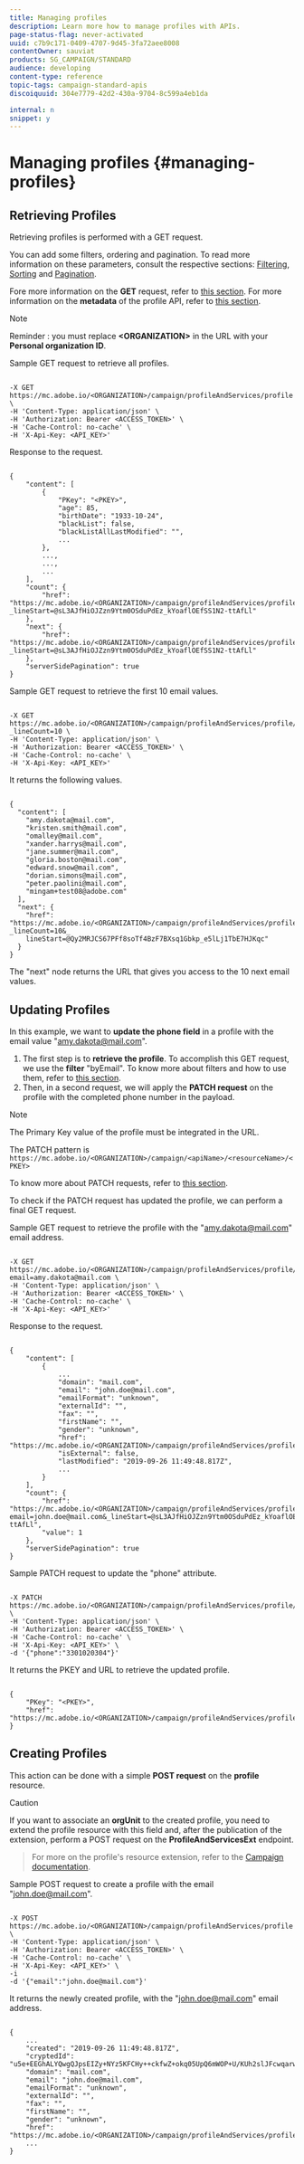 ```yaml
---
title: Managing profiles
description: Learn more how to manage profiles with APIs.
page-status-flag: never-activated
uuid: c7b9c171-0409-4707-9d45-3fa72aee8008
contentOwner: sauviat
products: SG_CAMPAIGN/STANDARD
audience: developing
content-type: reference
topic-tags: campaign-standard-apis
discoiquuid: 304e7779-42d2-430a-9704-8c599a4eb1da

internal: n
snippet: y
---
```


# Managing profiles {#managing-profiles}

## Retrieving Profiles

Retrieving profiles is performed with a GET request.

You can add some filters, ordering and pagination. To read more information on these parameters, consult the respective sections: [Filtering](#filtering), [Sorting](#sorting) and [Pagination](#pagination).

Fore more information on the **GET** request, refer to [this section](#get-post-patch-delete).
For more information on the **metadata** of the profile API, refer to [this section](#metadata-mechanism).

>[!NOTE]
>
>Reminder : you must replace <b>&lt;ORGANIZATION&gt;</b> in the URL with your <b>Personal organization ID</b>.

Sample GET request to retrieve all profiles.

```

-X GET https://mc.adobe.io/<ORGANIZATION>/campaign/profileAndServices/profile \
-H 'Content-Type: application/json' \
-H 'Authorization: Bearer <ACCESS_TOKEN>' \
-H 'Cache-Control: no-cache' \
-H 'X-Api-Key: <API_KEY>'

```

Response to the request.

```

{
    "content": [
        {
            "PKey": "<PKEY>",
            "age": 85,
            "birthDate": "1933-10-24",
            "blackList": false,
            "blackListAllLastModified": "",
            ...
        },
        ...,
        ...,
        ...
    ],
    "count": {
        "href": "https://mc.adobe.io/<ORGANIZATION>/campaign/profileAndServices/profile//_count?_lineStart=@sL3AJfHiOJZzn9Ytm0OSduPdEz_kYoaflOEfSS1N2-ttAfLl"
    },
    "next": {
        "href": "https://mc.adobe.io/<ORGANIZATION>/campaign/profileAndServices/profile/?_lineStart=@sL3AJfHiOJZzn9Ytm0OSduPdEz_kYoaflOEfSS1N2-ttAfLl"
    },
    "serverSidePagination": true
}

```

Sample GET request to retrieve the first 10 email values.

```

-X GET https://mc.adobe.io/<ORGANIZATION>/campaign/profileAndServices/profile/email?_lineCount=10 \
-H 'Content-Type: application/json' \
-H 'Authorization: Bearer <ACCESS_TOKEN>' \
-H 'Cache-Control: no-cache' \
-H 'X-Api-Key: <API_KEY>'

```

It returns the following values.

```

{
  "content": [
    "amy.dakota@mail.com",
    "kristen.smith@mail.com",
    "omalley@mail.com",
    "xander.harrys@mail.com",
    "jane.summer@mail.com",
    "gloria.boston@mail.com",
    "edward.snow@mail.com",
    "dorian.simons@mail.com",
    "peter.paolini@mail.com",
    "mingam+test08@adobe.com"
  ],
  "next": {
    "href": "https://mc.adobe.io/<ORGANIZATION>/campaign/profileAndServices/profile/email?_lineCount=10&_
    lineStart=@Qy2MRJCS67PFf8soTf4BzF7BXsq1Gbkp_e5lLj1TbE7HJKqc"
  }
}

```

The "next" node returns the URL that gives you access to the 10 next email values.

## Updating Profiles

In this example, we want to **update the phone field** in a profile with the email value "amy.dakota@mail.com".

1. The first step is to **retrieve the profile**. To accomplish this GET request, we use the **filter** "byEmail". To know more about filters and how to use them, refer to [this section](#filtering).
1. Then, in a second request, we will apply the **PATCH request** on the profile with the completed phone number in the payload.

>[!NOTE]
>
>The Primary Key value of the profile must be integrated in the URL.

The PATCH pattern is `https://mc.adobe.io/<ORGANIZATION>/campaign/<apiName>/<resourceName>/<PKEY>`

To know more about PATCH requests, refer to [this section](#get-post-patch-delete).

To check if the PATCH request has updated the profile, we can perform a final GET request.

Sample GET request to retrieve the profile with the "amy.dakota@mail.com" email address.

```

-X GET https://mc.adobe.io/<ORGANIZATION>/campaign/profileAndServices/profile/byEmail?email=amy.dakota@mail.com \
-H 'Content-Type: application/json' \
-H 'Authorization: Bearer <ACCESS_TOKEN>' \
-H 'Cache-Control: no-cache' \
-H 'X-Api-Key: <API_KEY>'

```

Response to the request.

```

{
    "content": [
        {
            ...
            "domain": "mail.com",
            "email": "john.doe@mail.com",
            "emailFormat": "unknown",
            "externalId": "",
            "fax": "",
            "firstName": "",
            "gender": "unknown",
            "href": "https://mc.adobe.io/<ORGANIZATION>/campaign/profileAndServices/profile/@2v1dr3ZKJveMDhAdh0MPnh9hNQQ93qb7AW6BNVVKknjwXvTZRBAgUqz1SNcB4ZndgjqOofx3BwBZYBftlmObISoM3rs",
            "isExternal": false,
            "lastModified": "2019-09-26 11:49:48.817Z",
            ...
        }
    ],
    "count": {
        "href": "https://mc.adobe.io/<ORGANIZATION>/campaign/profileAndServices/profile//byEmail/_count?email=john.doe@mail.com&_lineStart=@sL3AJfHiOJZzn9Ytm0OSduPdEz_kYoaflOEfSS1N2-ttAfLl",
        "value": 1
    },
    "serverSidePagination": true
}

```

Sample PATCH request to update the "phone" attribute.

```

-X PATCH https://mc.adobe.io/<ORGANIZATION>/campaign/profileAndServices/profile/<PKEY> \
-H 'Content-Type: application/json' \
-H 'Authorization: Bearer <ACCESS_TOKEN>' \
-H 'Cache-Control: no-cache' \
-H 'X-Api-Key: <API_KEY>' \
-d '{"phone":"3301020304"}'

```

It returns the PKEY and URL to retrieve the updated profile.

```

{
    "PKey": "<PKEY>",
    "href": "https://mc.adobe.io/<ORGANIZATION>/campaign/profileAndServices/profile/@2v1dr3ZKJveMDhAdh0MPnh9hNQQ93qb7AW6BNVVKknjwXvTZRBAgUqz1SNcB4ZndgjqOofx3BwBZYBftlmObISoM3rs"
}

```

## Creating Profiles

This action can be done with a simple **POST request** on the **profile** resource.

>[!CAUTION]
>
If you want to associate an <b>orgUnit</b> to the created profile, you need to extend the profile resource with this field and, after the publication of the extension, perform a POST request on the <b>ProfileAndServicesExt</b> endpoint.
>For more on the profile's resource extension, refer to the <a href="https://helpx.adobe.com/campaign/standard/administration/using/organizational-units.html#partitioning-profiles">Campaign documentation</a>.

Sample POST request to create a profile with the email "john.doe@mail.com".

```

-X POST https://mc.adobe.io/<ORGANIZATION>/campaign/profileAndServices/profile \
-H 'Content-Type: application/json' \
-H 'Authorization: Bearer <ACCESS_TOKEN>' \
-H 'Cache-Control: no-cache' \
-H 'X-Api-Key: <API_KEY>' \
-i
-d '{"email":"john.doe@mail.com"}'

```

It returns the newly created profile, with the "john.doe@mail.com" email address.

```

{
    ...
    "created": "2019-09-26 11:49:48.817Z",
    "cryptedId": "u5e+EEGhALYQwgQJpsEIZy+NYz5KFCHy++ckfwZ+okq05UpQ6mWOP+U/KUh2slJFcwqarw==",
    "domain": "mail.com",
    "email": "john.doe@mail.com",
    "emailFormat": "unknown",
    "externalId": "",
    "fax": "",
    "firstName": "",
    "gender": "unknown",
    "href": "https://mc.adobe.io/<ORGANIZATION>/campaign/profileAndServices/profile/PKEY>",
    ...
}

```
